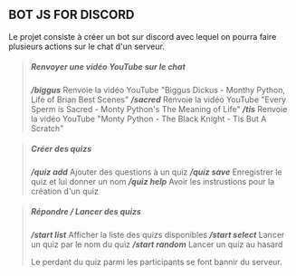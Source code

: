 ## BOT JS FOR DISCORD
Le projet consiste à créer un bot sur discord avec lequel on pourra faire plusieurs actions sur le chat d'un serveur.

> ##### Renvoyer une vidéo YouTube sur le chat
> ***/biggus*** Renvoie la vidéo YouTube "Biggus Dickus - Monthy Python, Life of Brian Best Scenes"
> ***/sacred*** Renvoie la vidéo YouTube "Every Sperm is Sacred - Monty Python's The Meaning of Life"
> ***/tis*** Renvoie la vidéo YouTube "Monty Python - The Black Knight - Tis But A Scratch"

> ##### Créer des quizs
> ***/quiz add*** Ajouter des questions à un quiz
> ***/quiz save*** Enregistrer le quiz et lui donner un nom
> ***/quiz help*** Avoir les instrustions pour la création d'un quiz

> ##### Répondre / Lancer des quizs
> ***/start list*** Afficher la liste des quizs disponibles
> ***/start select*** Lancer un quiz par le nom du quiz
> ***/start random*** Lancer un quiz au hasard
>
> Le perdant du quiz parmi les participants se font bannir du serveur.
